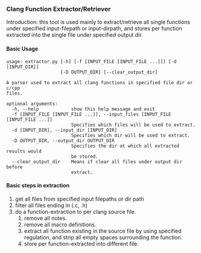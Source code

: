 ### Clang Function Extractor/Retriever
Introduction: this tool is used mainly to extract/retrieve all single functions under specified 
input-filepath or input-dirpath, and stores per function extracted into the single file under specified output dir.

#### Basic Usage
```text
usage: extractor.py [-h] [-f [INPUT_FILE [INPUT_FILE ...]]] [-d [INPUT_DIR]]
                    [-D OUTPUT_DIR] [--clear_output_dir]

A parser used to extract all clang functions in specified file dir or c/cpp
files.

optional arguments:
  -h, --help            show this help message and exit
  -f [INPUT_FILE [INPUT_FILE ...]], --input_files [INPUT_FILE [INPUT_FILE ...]]
                        Specifies which files will be used to extract.
  -d [INPUT_DIR], --input_dir [INPUT_DIR]
                        Specifies which dir will be used to extract.
  -D OUTPUT_DIR, --output_dir OUTPUT_DIR
                        Specifies the dir at which all extracted results would
                        be stored.
  --clear_output_dir    Means if clear all files under output dir before
                        extract.
```

#### Basic steps in extraction
1. get all files from specified input filepaths or dir path
2. filter all files ending in (.c, .h)
3. do a function-extraction to per clang source file.
    1. remove all notes.
    2. remove all macro definitions.
    3. extract all function existing in the source file by using specified regulation, 
        and strip all empty spaces surrounding the function.
    4. store per function-extracted into different file.
